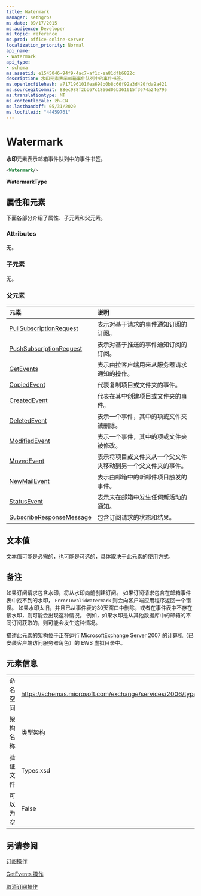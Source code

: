 ```yaml
---
title: Watermark
manager: sethgros
ms.date: 09/17/2015
ms.audience: Developer
ms.topic: reference
ms.prod: office-online-server
localization_priority: Normal
api_name:
- Watermark
api_type:
- schema
ms.assetid: e1545046-94f9-4ac7-af1c-ea81dfb6822c
description: 水印元素表示邮箱事件队列中的事件书签。
ms.openlocfilehash: a717196101fea698b0b8c66f92a3d420fda9a421
ms.sourcegitcommit: 88ec988f2bb67c1866d06b361615f3674a24e795
ms.translationtype: MT
ms.contentlocale: zh-CN
ms.lasthandoff: 05/31/2020
ms.locfileid: "44459761"
---
```

# <a name="watermark"></a>Watermark

**水印**元素表示邮箱事件队列中的事件书签。 
  
```xml
<Watermark/>
```

 **WatermarkType**
## <a name="attributes-and-elements"></a>属性和元素

下面各部分介绍了属性、子元素和父元素。
  
### <a name="attributes"></a>Attributes

无。
  
### <a name="child-elements"></a>子元素

无。
  
### <a name="parent-elements"></a>父元素

|**元素**|**说明**|
|:-----|:-----|
|[PullSubscriptionRequest](pullsubscriptionrequest.md) <br/> |表示对基于请求的事件通知订阅的订阅。  <br/> |
|[PushSubscriptionRequest](pushsubscriptionrequest.md) <br/> |表示对基于推送的事件通知订阅的订阅。  <br/> |
|[GetEvents](getevents.md) <br/> |表示由拉客户端用来从服务器请求通知的操作。  <br/> |
|[CopiedEvent](copiedevent.md) <br/> |代表复制项目或文件夹的事件。  <br/> |
|[CreatedEvent](createdevent.md) <br/> |代表在其中创建项目或文件夹的事件。  <br/> |
|[DeletedEvent](deletedevent.md) <br/> |表示一个事件，其中的项或文件夹被删除。  <br/> |
|[ModifiedEvent](modifiedevent.md) <br/> |表示一个事件，其中的项或文件夹被修改。  <br/> |
|[MovedEvent](movedevent.md) <br/> |表示将项目或文件夹从一个父文件夹移动到另一个父文件夹的事件。  <br/> |
|[NewMailEvent](newmailevent.md) <br/> |表示由邮箱中的新邮件项目触发的事件。  <br/> |
|[StatusEvent](statusevent.md) <br/> |表示未在邮箱中发生任何新活动的通知。  <br/> |
|[SubscribeResponseMessage](subscriberesponsemessage.md) <br/> |包含订阅请求的状态和结果。  <br/> |
   
## <a name="text-value"></a>文本值

文本值可能是必需的，也可能是可选的，具体取决于此元素的使用方式。
  
## <a name="remarks"></a>备注

如果订阅请求包含水印，将从水印向前创建订阅。 如果订阅请求包含在邮箱事件表中找不到的水印， `ErrorInvalidWatermark` 则会向客户端应用程序返回一个错误。 如果水印太旧，并且已从事件表的30天窗口中删除，或者在事件表中不存在该水印，则可能会出现这种情况。 例如，如果水印是从其他数据库中的邮箱的不同订阅获取的，则可能会发生这种情况。 
  
描述此元素的架构位于正在运行 MicrosoftExchange Server 2007 的计算机（已安装客户端访问服务器角色）的 EWS 虚拟目录中。
  
## <a name="element-information"></a>元素信息

|||
|:-----|:-----|
|命名空间  <br/> |https://schemas.microsoft.com/exchange/services/2006/types  <br/> |
|架构名称  <br/> |类型架构  <br/> |
|验证文件  <br/> |Types.xsd  <br/> |
|可以为空  <br/> |False  <br/> |
   
## <a name="see-also"></a>另请参阅



[订阅操作](subscribe-operation.md)
  
[GetEvents 操作](getevents-operation.md)
  
[取消订阅操作](unsubscribe-operation.md)

